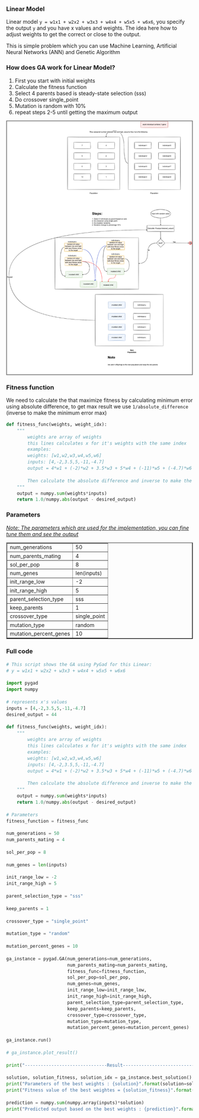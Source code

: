 ### Linear Model

Linear model `y = w1x1 + w2x2 + w3x3 + w4x4 + w5x5 + w6x6`, you specify the output `y` and you have x values and weights. The idea here how to adjust weights to get the correct or close to the output.

This is simple problem which you can use Machine Learning, Artificial Neural Networks (ANN) and Genetic Algorithm

### How does GA work for Linear Model?

1. First you start with initial weights
2. Calculate the fitness function
3. Select 4 parents based  is steady-state selection (sss)
4. Do crossover single_point
5. Mutation is random with 10%
6. repeat steps 2-5 until getting the maximum output


<div style="border:2px solid gray;">
    <img src="../../assets/problems/linear_model/img.png" alt="explanation"/>
</div>

### Fitness function

We need to calculate the that maximize fitness by calculating minimum error using absolute difference, to get max result 
we use `1/absolute_difference` (inverse to make the minimum error max)

```py
def fitness_func(weights, weight_idx):
    """
        weights are array of weights
        this lines calculates x for it's weights with the same index
        examples:
        weights: [w1,w2,w3,w4,w5,w6]
        inputs: [4,-2,3.5,5,-11,-4.7]
        output = 4*w1 + (-2)*w2 + 3.5*w3 + 5*w4 + (-11)*w5 + (-4.7)*w6

        Then calculate the absolute difference and inverse to make the minimum error max
    """
    output = numpy.sum(weights*inputs)
    return 1.0/numpy.abs(output - desired_output)
```

### Parameters

<i><ins>Note: The parameters which are used for the implementation, you can fine tune them and see the output</ins></i>

<table border="2">
    <tr>
        <td>num_generations</td>
        <td>50</td>
    </tr>
    <tr>
        <td>num_parents_mating</td>
        <td>4</td>
    </tr>
    <tr>
        <td>sol_per_pop</td>
        <td>8</td>
    </tr>
    <tr>
        <td>num_genes</td>
        <td>len(inputs)</td>
    </tr>
    <tr>
        <td>init_range_low</td>
        <td>-2</td>
    </tr>
    <tr>
        <td>init_range_high</td>
        <td>5</td>
    </tr>
    <tr>
        <td>parent_selection_type</td>
        <td>sss</td>
    </tr>
    <tr>
        <td>keep_parents</td>
        <td>1</td>
    </tr>
    <tr>
        <td>crossover_type</td>
        <td>single_point</td>
    </tr>
    <tr>
        <td>mutation_type</td>
        <td>random</td>
    </tr>
    <tr>
        <td>mutation_percent_genes</td>
        <td>10</td>
    </tr>
</table>

### Full code

```py
# This script shows the GA using PyGad for this Linear:
# y = w1x1 + w2x2 + w3x3 + w4x4 + w5x5 + w6x6

import pygad
import numpy

# represents x's values
inputs = [4,-2,3.5,5,-11,-4.7]
desired_output = 44

def fitness_func(weights, weight_idx):
    """
        weights are array of weights
        this lines calculates x for it's weights with the same index
        examples:
        weights: [w1,w2,w3,w4,w5,w6]
        inputs: [4,-2,3.5,5,-11,-4.7]
        output = 4*w1 + (-2)*w2 + 3.5*w3 + 5*w4 + (-11)*w5 + (-4.7)*w6

        Then calculate the absolute difference and inverse to make the minimum error max
    """
    output = numpy.sum(weights*inputs)
    return 1.0/numpy.abs(output - desired_output)

# Parameters
fitness_function = fitness_func

num_generations = 50
num_parents_mating = 4

sol_per_pop = 8

num_genes = len(inputs)

init_range_low = -2
init_range_high = 5

parent_selection_type = "sss"

keep_parents = 1

crossover_type = "single_point"

mutation_type = "random"

mutation_percent_genes = 10

ga_instance = pygad.GA(num_generations=num_generations,
                       num_parents_mating=num_parents_mating,
                       fitness_func=fitness_function,
                       sol_per_pop=sol_per_pop,
                       num_genes=num_genes,
                       init_range_low=init_range_low,
                       init_range_high=init_range_high,
                       parent_selection_type=parent_selection_type,
                       keep_parents=keep_parents,
                       crossover_type=crossover_type,
                       mutation_type=mutation_type,
                       mutation_percent_genes=mutation_percent_genes)

ga_instance.run()

# ga_instance.plot_result()

print("-------------------------------Result--------------------------------")

solution, solution_fitness, solution_idx = ga_instance.best_solution()
print("Parameters of the best weights : {solution}".format(solution=solution))
print("Fitness value of the best weightes = {solution_fitness}".format(solution_fitness=solution_fitness))

prediction = numpy.sum(numpy.array(inputs)*solution)
print("Predicted output based on the best weights : {prediction}".format(prediction=prediction))
```
